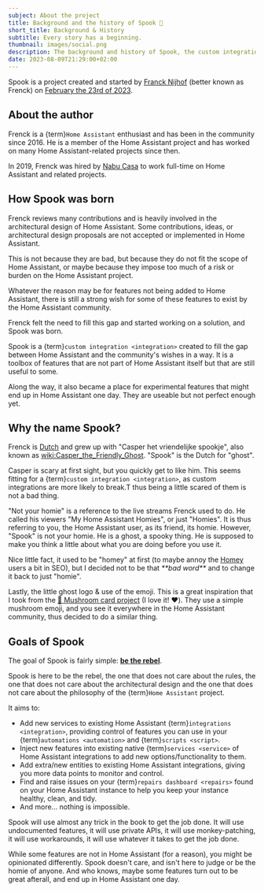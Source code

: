 ```yaml
---
subject: About the project
title: Background and the history of Spook 👻
short_title: Background & History
subtitle: Every story has a beginning.
thumbnail: images/social.png
description: The background and history of Spook, the custom integration that provides a scary powerful toolbox for Home Assistant.
date: 2023-08-09T21:29:00+02:00
---
```


Spook is a project created and started by [Franck Nijhof](https://github.com/frenck) (better known as Frenck) on [February the 23rd of 2023](https://github.com/frenck/spook/commit/67803faf19bca7c8543e0865e1dba58755315652).

## About the author

Frenck is a {term}`Home Assistant` enthusiast and has been in the community since 2016. He is a member of the Home Assistant project and has worked on many Home Assistant-related projects since then.

In 2019, Frenck was hired by [Nabu Casa](https://www.nabucasa.com) to work full-time on Home Assistant and related projects.

## How Spook was born

Frenck reviews many contributions and is heavily involved in the architectural design of Home Assistant. Some contributions, ideas, or architectural design proposals are not accepted or implemented in Home Assistant.

This is not because they are bad, but because they do not fit the scope of Home Assistant, or maybe because they impose too much of a risk or burden on the Home Assistant project.

Whatever the reason may be for features not being added to Home Assistant, there is still a strong wish for some of these features to exist by the Home Assistant community.

Frenck felt the need to fill this gap and started working on a solution, and Spook was born.

Spook is a {term}`custom integration <integration>` created to fill the gap between Home Assistant and the community's wishes in a way. It is a toolbox of features that are not part of Home Assistant itself but that are still useful to some.

Along the way, it also became a place for experimental features that might end up in Home Assistant one day. They are useable but not perfect enough yet.

## Why the name Spook?

Frenck is [Dutch](wiki:The_Netherlands) and grew up with "Casper het vriendelijke spookje", also known as <wiki:Casper_the_Friendly_Ghost>. "Spook" is the Dutch for "ghost".

Casper is scary at first sight, but you quickly get to like him. This seems fitting for a {term}`custom integration <integration>`, as custom integrations are more likely to break.T thus being a little scared of them is not a bad thing.

"Not your homie" is a reference to the live streams Frenck used to do. He called his viewers "My Home Assistant Homies", or just "Homies". It is thus referring to you, the Home Assistant user, as its friend, its homie. However, "Spook" is not your homie. He is a ghost, a spooky thing. He is supposed to make you think a little about what you are doing before you use it.

Nice little fact, it used to be "homey" at first (to maybe annoy the [Homey](https://homey.app) users a bit in SEO), but I decided not to be that _\*\*bad word\*\*_ and to change it back to just "homie".

Lastly, the little ghost logo & use of the emoji. This is a great inspiration that I took from the [🍄&nbsp;Mushroom&nbsp;card&nbsp;project](https://github.com/piitaya/lovelace-mushroom) (I love it! ❤️). They use a simple mushroom emoji, and you see it everywhere in the Home Assistant community, thus decided to do a similar thing.

## Goals of Spook

The goal of Spook is fairly simple: [**be the rebel**](wiki:rebel).

Spook is here to be the rebel, the one that does not care about the rules, the one that does not care about the architectural design and the one that does not care about the philosophy of the {term}`Home Assistant` project.

It aims to:

- Add new services to existing Home Assistant {term}`integrations <integration>`, providing control of features you can use in your {term}`automations <automation>` and {term}`scripts <script>`.
- Inject new features into existing native {term}`services <service>` of Home Assistant integrations to add new options/functionality to them.
- Add extra/new entities to existing Home Assistant integrations, giving you more data points to monitor and control.
- Find and raise issues on your {term}`repairs dashboard <repairs>` found on your Home Assistant instance to help you keep your instance healthy, clean, and tidy.
- And more... nothing is impossible.

Spook will use almost any trick in the book to get the job done. It will use undocumented features, it will use private APIs, it will use monkey-patching, it will use workarounds, it will use whatever it takes to get the job done.

While some features are not in Home Assistant (for a reason), you might be opinionated differently. Spook doesn't care, and isn't here to judge or be the homie of anyone. And who knows, maybe some features turn out to be great afterall, and end up in Home Assistant one day.
